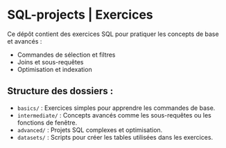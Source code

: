 # SQL-projects | Exercices

Ce dépôt contient des exercices SQL pour pratiquer les concepts de base et avancés :
- Commandes de sélection et filtres
- Joins et sous-requêtes
- Optimisation et indexation

## Structure des dossiers :
- `basics/` : Exercices simples pour apprendre les commandes de base.
- `intermediate/` : Concepts avancés comme les sous-requêtes ou les fonctions de fenêtre.
- `advanced/` : Projets SQL complexes et optimisation.
- `datasets/` : Scripts pour créer les tables utilisées dans les exercices.

